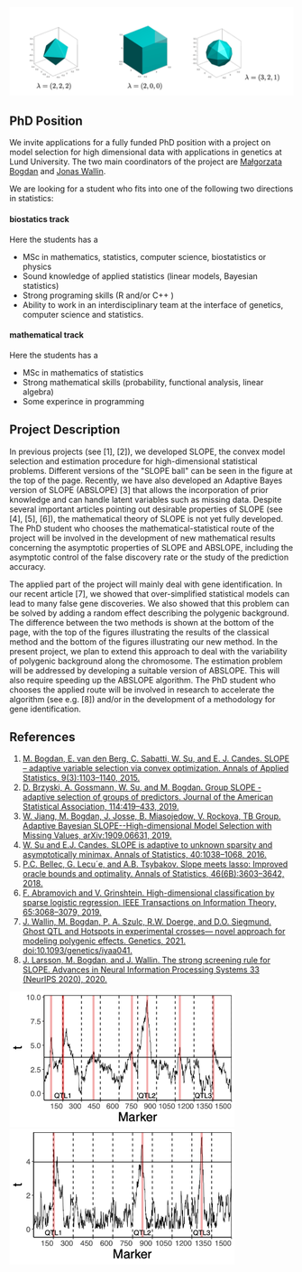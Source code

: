 ![SLOPE BALL](image_slope_balls.png)

## PhD Position
We invite applications for a fully funded PhD position with a project on model selection for high dimensional data with applications 
in genetics at Lund University. The two main coordinators of the project are  [Małgorzata Bogdan](https://www.researchgate.net/profile/Matgorzata_Bogdan) and [Jonas Wallin](https://www.researchgate.net/profile/Jonas_Wallin).


We are looking for a student who fits into one of the following two directions in statistics:

#### biostatics track
Here the students has a
  * MSc in mathematics, statistics, computer science, biostatistics or physics
  * Sound knowledge of applied statistics (linear models, Bayesian statistics) 
  * Strong programing skills (R and/or C++ )
  * Ability to work  in an interdisciplinary team at the interface of genetics, computer science and statistics.


#### mathematical track
Here the students has a
  *  MSc in mathematics of statistics
  *  Strong mathematical skills (probability, functional analysis, linear algebra)
  *  Some experince in programming 

## Project Description
In previous projects (see [1], [2]), we developed SLOPE, the convex model selection and estimation procedure for high-dimensional 
statistical problems. Different versions of the "SLOPE ball" can be seen in the figure at the top of the page. Recently, we have also 
developed an Adaptive Bayes version of SLOPE (ABSLOPE) [3] that allows the incorporation of prior knowledge and can handle latent variables 
 such as missing data. Despite several important articles pointing out desirable properties of SLOPE (see [4], [5], [6]), the mathematical
 theory of SLOPE is not yet fully developed. The PhD student who chooses the mathematical-statistical route of the project will be involved
 in the development of new mathematical results concerning the asymptotic properties of SLOPE and ABSLOPE, including the asymptotic control
 of the false discovery rate or the study of the prediction accuracy.

The applied part of the project will mainly deal with gene identification. In our recent article [7], we showed that over-simplified 
statistical models can lead to many false gene discoveries. We also showed that this problem can be solved by adding a random effect 
describing the polygenic background. The difference between the two methods is shown at the bottom of the page, with the top of the figures
 illustrating the results of the classical method and the bottom of the figures illustrating our new method. In the present project, we 
plan to extend this approach to deal with the variability of polygenic background along the chromosome. The estimation problem will be
 addressed by developing a suitable version of ABSLOPE. This will also require speeding up the ABSLOPE algorithm. The PhD student who 
chooses the applied route will be involved in research to accelerate the algorithm (see e.g. [8]) and/or in the development of a 
methodology for gene identification.

## References
1. [M. Bogdan, E. van den Berg, C. Sabatti, W. Su, and E. J. Candes. SLOPE – adaptive variable selection via convex optimization. Annals of Applied Statistics, 9(3):1103–1140, 2015.](https://projecteuclid.org/journals/annals-of-applied-statistics/volume-9/issue-3/SLOPEAdaptive-variable-selection-via-convex-optimization/10.1214/15-AOAS842.full)
2. [D. Brzyski, A. Gossmann, W. Su, and M. Bogdan. Group SLOPE - adaptive selection of groups of predictors. Journal of the American Statistical Association, 114:419–433, 2019.](https://arxiv.org/abs/1511.09078)
3. [W. Jiang, M. Bogdan, J. Josse, B. Miasojedow, V. Rockova, TB Group. Adaptive Bayesian SLOPE--High-dimensional Model Selection with Missing Values, arXiv:1909.06631, 2019.](https://arxiv.org/abs/1909.06631)
4. [W. Su and E.J. Candes. SLOPE is adaptive to unknown sparsity and asymptotically minimax. Annals of Statistics, 40:1038–1068, 2016.](https://projecteuclid.org/journals/annals-of-statistics/volume-44/issue-3/SLOPE-is-adaptive-to-unknown-sparsity-and-asymptotically-minimax/10.1214/15-AOS1397.full)
5. [P.C. Bellec, G. Lecu´e, and A.B. Tsybakov. Slope meets lasso: Improved oracle bounds and optimality. Annals of Statistics, 46(6B):3603–3642, 2018.](https://arxiv.org/abs/1605.08651)
6. [F. Abramovich and V. Grinshtein. High-dimensional classification by sparse logistic regression. IEEE Transactions on Information Theory, 65:3068–3079, 2019.](https://arxiv.org/abs/1706.08344)
7. [J. Wallin, M. Bogdan, P. A. Szulc, R.W. Doerge, and D.O. Siegmund. Ghost QTL and Hotspots in experimental crosses— novel approach for modeling polygenic effects. Genetics, 2021. doi:10.1093/genetics/iyaa041.](https://academic.oup.com/genetics/advance-article/doi/10.1093/genetics/iyaa041/6067404)
8. [J. Larsson, M. Bogdan, and J. Wallin. The strong screening rule for SLOPE. Advances in Neural Information Processing Systems 33 (NeurIPS 2020), 2020.](https://papers.nips.cc/paper/2020/file/a7d8ae4569120b5bec12e7b6e9648b86-Paper.pdf)

<img src="Figure4_simple_1190.png" width="400"> <img src="Figure4_mixed_1190.png" width="400">
